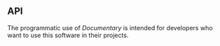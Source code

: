 

## API

The programmatic use of _Documentary_ is intended for developers who want to use this software in their projects.
